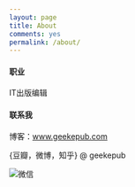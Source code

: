 ```yaml
---
layout: page
title: About
comments: yes
permalink: /about/
---
```


#### 职业

IT出版编辑

#### 联系我

博客：www.geekepub.com

{豆瓣，微博，知乎} @ geekepub

![微信](http://7xnix3.com1.z0.glb.clouddn.com/wechat.jpg)
